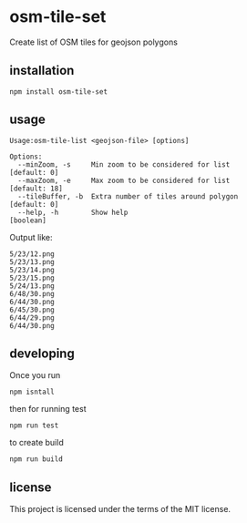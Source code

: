 # osm-tile-set
Create list of OSM tiles for geojson polygons
## installation

```
npm install osm-tile-set
```

## usage
```
Usage:osm-tile-list <geojson-file> [options]

Options:
  --minZoom, -s     Min zoom to be considered for list              [default: 0]
  --maxZoom, -e     Max zoom to be considered for list             [default: 18]
  --tileBuffer, -b  Extra number of tiles around polygon            [default: 0]
  --help, -h        Show help                                          [boolean]
```
Output like:
```
5/23/12.png
5/23/13.png
5/23/14.png
5/23/15.png
5/24/13.png
6/48/30.png
6/44/30.png
6/45/30.png
6/44/29.png
6/44/30.png
``` 
## developing
Once you run
 
```npm isntall```

then for running test 

```npm run test```

to create build

```npm run build```

## license
This project is licensed under the terms of the MIT license.
